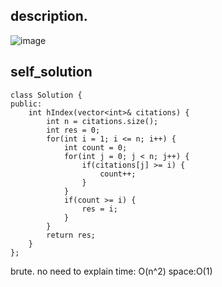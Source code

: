 ## description.
![image](https://github.com/ethan686/leetcode/assets/73508499/35f63ed3-7200-40ea-afb8-e35294f68e25)
 
## self_solution
```
class Solution {
public:
    int hIndex(vector<int>& citations) {
        int n = citations.size();
        int res = 0;
        for(int i = 1; i <= n; i++) {
            int count = 0;
            for(int j = 0; j < n; j++) {
                if(citations[j] >= i) {
                    count++;
                }
            }
            if(count >= i) {
                res = i;
            }
        }
        return res;
    }
};
```
brute. no need to explain
time: O(n^2)
space:O(1)
